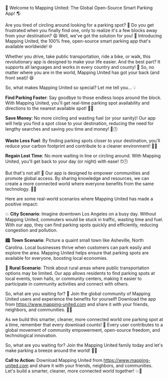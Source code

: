 🚀 Welcome to Mapping United: The Global Open-Source Smart Parking App! 🌎

Are you tired of circling around looking for a parking spot? 🤯 Do you get frustrated when you finally find one, only to realize it's a few blocks away from your destination? 😩 Well, we've got the solution for you! 🎉 Introducing Mapping United, the 100% free, open-source smart parking app that's available worldwide! 🌐

Whether you drive, take public transportation, ride a bike, or walk, this revolutionary app is designed to make your life easier. And the best part? It supports all languages and works in every country and county! 🎊 So, no matter where you are in the world, Mapping United has got your back (and front seat)! 😄

So, what makes Mapping United so special? Let me tell you... 💡

**Find Parking Faster**: Say goodbye to those endless loops around the block. With Mapping United, you'll get real-time parking spot availability and directions to the nearest available spot! 📍👀

**Save Money**: No more circling and wasting fuel (or your sanity)! Our app will help you find a spot close to your destination, reducing the need for lengthy searches and saving you time and money! 💸🕒

**Waste Less Fuel**: By finding parking spots closer to your destination, you'll reduce your carbon footprint and contribute to a cleaner environment! 🌿💚

**Regain Lost Time**: No more waiting in line or circling around. With Mapping United, you'll get back to your day (or night) with ease! ⏰🕒

But that's not all! 🎉 Our app is designed to empower communities and promote global access. By sharing knowledge and resources, we can create a more connected world where everyone benefits from the same technology. 💪🌈

Here are some real-world scenarios where Mapping United has made a positive impact:

💥 **City Scenario**: Imagine downtown Los Angeles on a busy day. Without Mapping United, commuters would be stuck in traffic, wasting time and fuel. With our app, they can find parking spots quickly and efficiently, reducing congestion and pollution.

🏙️ **Town Scenario**: Picture a quaint small town like Asheville, North Carolina. Local businesses thrive when customers can park easily and explore the area. Mapping United helps ensure that parking spots are available for everyone, boosting local economies.

🌳 **Rural Scenario**: Think about rural areas where public transportation options may be limited. Our app allows residents to find parking spots at local events, town halls, or community centers, making it easier to participate in community activities and connect with others.

So, what are you waiting for? 🤔 Join the global community of Mapping United users and experience the benefits for yourself! Download the app from https://www.mapping-united.com and share it with your friends, neighbors, and communities. 📲👫

As we build this smarter, cleaner, more connected world one parking spot at a time, remember that every download counts! 💪 Every user contributes to a global movement of community empowerment, open-source freedom, and technological innovation.

So, what are you waiting for? Join the Mapping United family today and let's make parking a breeze around the world! 🌟🚀

**Call to Action:** Download Mapping United from https://www.mapping-united.com and share it with your friends, neighbors, and communities. Let's build a smarter, cleaner, more connected world together! 💥💪
